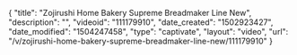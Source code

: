 {
    "title": "Zojirushi Home Bakery Supreme Breadmaker Line New",
    "description": "",
    "videoid": "111179910",
    "date_created": "1502923427",
    "date_modified": "1504247458",
    "type": "captivate",
    "layout": "video",
    "url": "\/v\/zojirushi-home-bakery-supreme-breadmaker-line-new\/111179910"
}